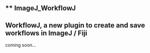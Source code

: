 ** ImageJ_WorkflowJ
---
WorkflowJ, a new plugin to create and save workflows in ImageJ / Fiji
---
coming soon...
